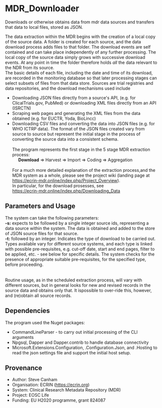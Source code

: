 # MDR_Downloader
Downloads or otherwise obtains data from mdr data sources and transfers that data to local files, stored as JSON.

The data extraction within the MDR begins with the creation of a local copy of the source data. A folder is created for each source, and the data download process adds files to that folder. The download events are self contained and can take place independently of any further processing. The local copy of the source data simply grows with successive download events. At any point in time the folder therefore holds *all* the data relevant to the NDR from its source.<br/>
The basic details of each file, including the date and time of its download, are recorded in the monitoring database so that later processing stages can select subsets of files from that data store. Sources are trial registries and data repositories, and the download mechanisms used include
* Downloading JSON files directly from a source's API, (e.g. for ClicalTrials.gov, PubMed) or downloading XML files directly from an API (ISRCTN)
* Scraping web pages and generating the XML files from the data obtained (e.g. for EUCTR, Yoda, BioLincc)
* Downloading CSV files and converting the data into JSON files (e.g. for WHO ICTRP data).
The format of the JSON files created vary from source to source but represent the initial stage in the process of converting the source data into a consistent schema.<br/><br/>
The program represents the first stage in the 5 stage MDR extraction process:<br/>
&nbsp;&nbsp;&nbsp;&nbsp;&nbsp;**Download** => Harvest => Import => Coding => Aggregation<br/><br/>
For a much more detailed explanation of the extraction process,and the MDR system as a whole, please see the project wiki (landing page at https://ecrin-mdr.online/index.php/Project_Overview).<br/>
In particular, for the download prosesses, see<br/>
https://ecrin-mdr.online/index.php/Downloading_Data<br/>

## Parameters and Usage
The system can take the following parameters:<br/>
**-s:** expects to be followed by a single integer source ids, representing a data source within the system. The data is obtained and added to the store of JSON source files for that source.<br/>
**-t:** followed by an integer. Indicates the type of download to be carried out. Types available vary for different source systems, and each type is linked with possible pre-requisites, e.g. cut-off date, start and end pages, filter to be applied, etc. - see below for specific details. The system checks for the presence of appropriate suitable pre-requisites, for the specified type, before proceeding.<br/>
<br/>
<br/>
Routine usage, as in the scheduled extraction process, will vary with different sources, but in general looks for new and revised records in the source data and obtains only that. It ispossible to over-ride this, however, and (re)obtain all source records. <br/>

## Dependencies
The program used the Nuget packages:
* CommandLineParser - to carry out initial processing of the CLI arguments
* Npgsql, Dapper and Dapper.contrib to handle database connectivity
* Microsoft.Extensions.Configuration, .Configuration.Json, and .Hosting to read the json settings file and support the initial host setup.

## Provenance
* Author: Steve Canham
* Organisation: ECRIN (https://ecrin.org)
* System: Clinical Research Metadata Repository (MDR)
* Project: EOSC Life
* Funding: EU H2020 programme, grant 824087
